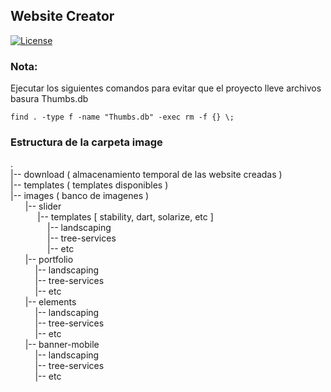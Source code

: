 ## Website Creator ##
[![License](http://misextras.000webhostapp.com/license-apache.svg)](https://github.com/glacayo/websitecreator)

### Nota: ###
Ejecutar los siguientes comandos para evitar que el proyecto lleve archivos basura Thumbs.db<br>

    find . -type f -name "Thumbs.db" -exec rm -f {} \;

### Estructura de la carpeta image ###
.<br>
|-- download ( almacenamiento temporal de las website creadas )<br>
|-- templates ( templates disponibles )<br>
|-- images ( banco de imagenes )<br>
&nbsp;&nbsp;&nbsp;&nbsp;&nbsp;&nbsp;|-- slider<br>
&nbsp;&nbsp;&nbsp;&nbsp;&nbsp;&nbsp;&nbsp;&nbsp;&nbsp;&nbsp;&nbsp;|-- templates [ stability, dart, solarize, etc ]<br>
&nbsp;&nbsp;&nbsp;&nbsp;&nbsp;&nbsp;&nbsp;&nbsp;&nbsp;&nbsp;&nbsp;&nbsp;&nbsp;&nbsp;&nbsp;|-- landscaping<br>
&nbsp;&nbsp;&nbsp;&nbsp;&nbsp;&nbsp;&nbsp;&nbsp;&nbsp;&nbsp;&nbsp;&nbsp;&nbsp;&nbsp;&nbsp;|-- tree-services<br>
&nbsp;&nbsp;&nbsp;&nbsp;&nbsp;&nbsp;&nbsp;&nbsp;&nbsp;&nbsp;&nbsp;&nbsp;&nbsp;&nbsp;&nbsp;|-- etc<br>
&nbsp;&nbsp;&nbsp;&nbsp;&nbsp;&nbsp;|-- portfolio<br>
&nbsp;&nbsp;&nbsp;&nbsp;&nbsp;&nbsp;&nbsp;&nbsp;&nbsp;&nbsp;|-- landscaping<br>
&nbsp;&nbsp;&nbsp;&nbsp;&nbsp;&nbsp;&nbsp;&nbsp;&nbsp;&nbsp;|-- tree-services<br>
&nbsp;&nbsp;&nbsp;&nbsp;&nbsp;&nbsp;&nbsp;&nbsp;&nbsp;&nbsp;|-- etc<br>
&nbsp;&nbsp;&nbsp;&nbsp;&nbsp;&nbsp;|-- elements<br>
&nbsp;&nbsp;&nbsp;&nbsp;&nbsp;&nbsp;&nbsp;&nbsp;&nbsp;&nbsp;|-- landscaping<br>
&nbsp;&nbsp;&nbsp;&nbsp;&nbsp;&nbsp;&nbsp;&nbsp;&nbsp;&nbsp;|-- tree-services<br>
&nbsp;&nbsp;&nbsp;&nbsp;&nbsp;&nbsp;&nbsp;&nbsp;&nbsp;&nbsp;|-- etc<br>
&nbsp;&nbsp;&nbsp;&nbsp;&nbsp;&nbsp;|-- banner-mobile<br>
&nbsp;&nbsp;&nbsp;&nbsp;&nbsp;&nbsp;&nbsp;&nbsp;&nbsp;&nbsp;|-- landscaping<br>
&nbsp;&nbsp;&nbsp;&nbsp;&nbsp;&nbsp;&nbsp;&nbsp;&nbsp;&nbsp;|-- tree-services<br>
&nbsp;&nbsp;&nbsp;&nbsp;&nbsp;&nbsp;&nbsp;&nbsp;&nbsp;&nbsp;|-- etc<br>